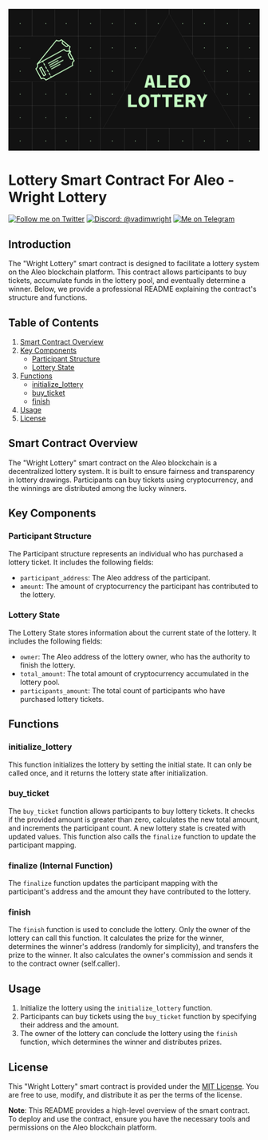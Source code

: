
![alt text](imgs/aleo-lottery.png "Title")

# Lottery Smart Contract For Aleo - Wright Lottery
[![Follow me on Twitter](https://img.shields.io/badge/Twitter-%231DA1F2.svg?style=for-the-badge&logo=Twitter&logoColor=white)](https://twitter.com/VadimWright)
[![Discord: @vadimwright](https://img.shields.io/badge/Discord-%235865F2.svg?style=for-the-badge&logo=discord&logoColor=white)](@vadimwright)
[![Me on Telegram](https://img.shields.io/badge/Telegram-%235865F2.svg?style=for-the-badge&logo=telegram&logoColor=white)](https://t.me/Vadim_Wright)

## Introduction

The "Wright Lottery" smart contract is designed to facilitate a lottery system on the Aleo blockchain platform. This contract allows participants to buy tickets, accumulate funds in the lottery pool, and eventually determine a winner. Below, we provide a professional README explaining the contract's structure and functions.

## Table of Contents

1. [Smart Contract Overview](#smart-contract-overview)
2. [Key Components](#key-components)
    - [Participant Structure](#participant-structure)
    - [Lottery State](#lottery-state)
3. [Functions](#functions)
    - [initialize_lottery](#initialize_lottery)
    - [buy_ticket](#buy_ticket)
    - [finish](#finish)
4. [Usage](#usage)
5. [License](#license)

## Smart Contract Overview

The "Wright Lottery" smart contract on the Aleo blockchain is a decentralized lottery system. It is built to ensure fairness and transparency in lottery drawings. Participants can buy tickets using cryptocurrency, and the winnings are distributed among the lucky winners.

## Key Components

### Participant Structure

The Participant structure represents an individual who has purchased a lottery ticket. It includes the following fields:
- `participant_address`: The Aleo address of the participant.
- `amount`: The amount of cryptocurrency the participant has contributed to the lottery.

### Lottery State

The Lottery State stores information about the current state of the lottery. It includes the following fields:
- `owner`: The Aleo address of the lottery owner, who has the authority to finish the lottery.
- `total_amount`: The total amount of cryptocurrency accumulated in the lottery pool.
- `participants_amount`: The total count of participants who have purchased lottery tickets.

## Functions

### initialize_lottery

This function initializes the lottery by setting the initial state. It can only be called once, and it returns the lottery state after initialization.

### buy_ticket

The `buy_ticket` function allows participants to buy lottery tickets. It checks if the provided amount is greater than zero, calculates the new total amount, and increments the participant count. A new lottery state is created with updated values. This function also calls the `finalize` function to update the participant mapping.

### finalize (Internal Function)

The `finalize` function updates the participant mapping with the participant's address and the amount they have contributed to the lottery.

### finish

The `finish` function is used to conclude the lottery. Only the owner of the lottery can call this function. It calculates the prize for the winner, determines the winner's address (randomly for simplicity), and transfers the prize to the winner. It also calculates the owner's commission and sends it to the contract owner (self.caller).

## Usage

1. Initialize the lottery using the `initialize_lottery` function.
2. Participants can buy tickets using the `buy_ticket` function by specifying their address and the amount.
3. The owner of the lottery can conclude the lottery using the `finish` function, which determines the winner and distributes prizes.

## License

This "Wright Lottery" smart contract is provided under the [MIT License](LICENSE). You are free to use, modify, and distribute it as per the terms of the license.

**Note**: This README provides a high-level overview of the smart contract. To deploy and use the contract, ensure you have the necessary tools and permissions on the Aleo blockchain platform.